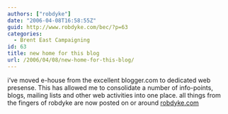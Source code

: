 ```yaml
---
authors: ["robdyke"]
date: "2006-04-08T16:58:55Z"
guid: http://www.robdyke.com/bec/?p=63
categories:
  - Brent East Campaigning
id: 63
title: new home for this blog
url: /2006/04/08/new-home-for-this-blog/
---
```

i’ve moved e-house from the excellent blogger.com to dedicated web presense. This has allowed me to consolidate a number of info-points, blogs, mailing lists and other web activities into one place. all things from the fingers of robdyke are now posted on or around [robdyke.com](http://www.robdyke.com)